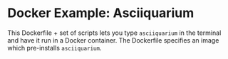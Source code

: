 # Docker Example: Asciiquarium

This Dockerfile + set of scripts lets you type `asciiquarium` in the terminal and have it run in a Docker container. The Dockerfile specifies an image which pre-installs `asciiquarium`.
